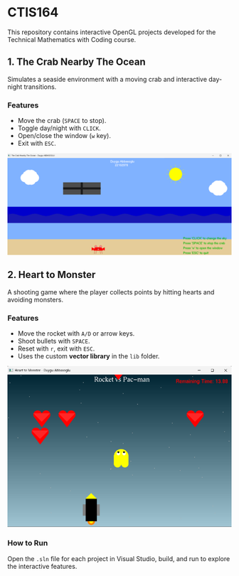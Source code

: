 # CTIS164

This repository contains interactive OpenGL projects 
developed for the Technical Mathematics with Coding course.

## **1. The Crab Nearby The Ocean**
Simulates a seaside environment with a moving crab and 
interactive day-night transitions.

### Features
- Move the crab (`SPACE` to stop).
- Toggle day/night with `CLICK`.
- Open/close the window (`w` key).
- Exit with `ESC`.

![The Crab Nearby The Ocean](pictures/hw1.png)



## **2. Heart to Monster**
A shooting game where the player collects points 
by hitting hearts and avoiding monsters.

### Features
- Move the rocket with `A/D` or arrow keys.
- Shoot bullets with `SPACE`.
- Reset with `r`, exit with `ESC`.
- Uses the custom **vector library** in the `lib` folder.

![Heart to Monster](pictures/hw2.png)



### How to Run
Open the `.sln` file for each project in Visual Studio, 
build, and run to explore the interactive features.
